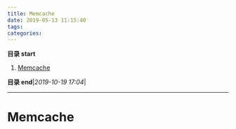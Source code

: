 ```yaml
---
title: Memcache
date: 2019-05-13 11:15:40
tags: 
categories: 
---
```


**目录 start**
 
1. [Memcache](#memcache)

**目录 end**|_2019-10-19 17:04_|
****************************************
# Memcache
